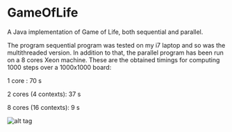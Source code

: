 # GameOfLife
A Java implementation of Game of Life, both sequential and parallel.

The program sequential program was tested on my i7 laptop and so was the multithreaded version. In addition to that,
the parallel program has been run on a 8 cores Xeon machine. These are the obtained timings for computing 1000 steps
over a 1000x1000 board:

1 core :                70 s

2 cores (4 contexts):   37 s

8 cores (16 contexts):  9 s

![alt tag](https://github.com/teto1992/GameOfLife/blob/master/plot.PNG)

